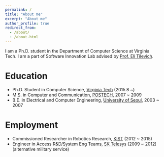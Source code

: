 ```yaml
---
permalink: /
title: "About me"
excerpt: "About me"
author_profile: true
redirect_from: 
  - /about/
  - /about.html
---
```


I am a Ph.D. student in the Department of Computer Science at Virginia Tech. I am a part of Software Innovation Lab advised by [Prof. Eli Tilevich](http://people.cs.vt.edu/~tilevich/).

Education
======

  - Ph.D. Student in Computer Science, [Virginia Tech](https://vt.edu/) (2015.8 ~)
  - M.S. in Computer and Communication, [POSTECH](http://www.postech.ac.kr/eng/), 2007 ~ 2009
  - B.E. in Electrical and Computer Engineering, [University of Seoul](https://uos.ac.kr), 2003 ~ 2007


Employment
======

  - Commissioned Researcher in Robotics Research, [KIST](https://www.kist.re.kr/kist_web/main/) (2012 ~ 2015)
  - Engineer in Access R&D/System Eng Teams, [SK Telesys](http://www.sktelesys.com/eng/) (2009 ~ 2012)(alternative military service)
